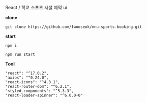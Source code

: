React / 학교 스포츠 시설 예약 ui

<b>clone</b>

```
git clone https://github.com/1wooseok/mnu-sports-booking.git
```

<b>start</b>
```
npm i

npm run start
```

<b>Tool</b>
```
"react": "^17.0.2",
"axios": "^0.24.0",
"react-icons": "^4.3.1",
"react-router-dom": "^6.2.1",
"styled-components": "^5.3.3",
"react-loader-spinner": "^6.0.0-0"
```